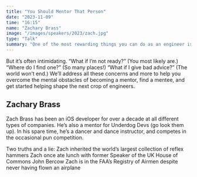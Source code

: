 ```yaml
---
title: "You Should Mentor That Person"
date: "2023-11-09"
time: "16:15"
name: "Zachary Brass"
image: "/images/speakers/2023/zach.jpg"
type: "Talk"
summary: "One of the most rewarding things you can do as an engineer is to be a mentor."
---
```


But it’s often intimidating. “What if I’m not ready?” (You most likely are.) “Where do I find one?” (So many places!) “What if I give bad advice?” (The world won’t end.) We’ll address all these concerns and more to help you overcome the mental obstacles of becoming a mentor, find a mentee, and get started helping shape the next crop of engineers.

## Zachary Brass

Zach Brass has been an iOS developer for over a decade at all different types of companies. He’s also a mentor for Underdog Devs (go look them up). In his spare time, he’s a dancer and dance instructor, and competes in the occasional pun competition.

Two truths and a lie: Zach inherited the world’s largest collection of reflex hammers Zach once ate lunch with former Speaker of the UK House of Commons John Bercow Zach is in the FAA’s Registry of Airmen despite never having flown an airplane
